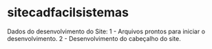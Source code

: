# sitecadfacilsistemas

Dados do desenvolvimento do Site:
    1 - Arquivos prontos para iniciar o desenvolvimento.
    2 - Desenvolvimento do cabeçalho do site.